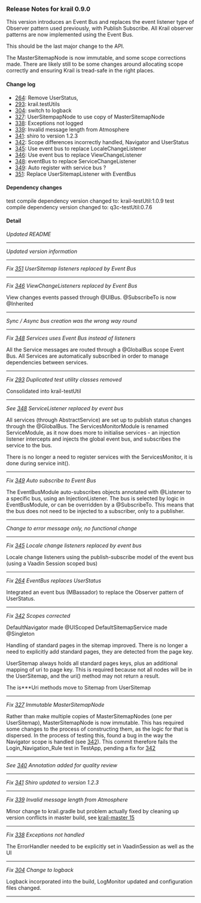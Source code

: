 ### Release Notes for krail 0.9.0

This version introduces an Event Bus and replaces the event listener type of Observer pattern used previously, with Publish Subscribe.  All Krail observer patterns are now implemented using the Event Bus.

This should be the last major change to the API.

The MasterSitemapNode is now immutable, and some scope corrections made.  There are likely still to be some changes around allocating scope correctly and ensuring Krail is tread-safe in the right places.

#### Change log

-   [264](https://github.com/davidsowerby/krail/issues/264): Remove UserStatus,
-   [293](https://github.com/davidsowerby/krail/issues/293): krail.testUtils
-   [304](https://github.com/davidsowerby/krail/issues/304): switch to logback
-   [327](https://github.com/davidsowerby/krail/issues/327): UserSitempapNode to use copy of MasterSitemapNode
-   [338](https://github.com/davidsowerby/krail/issues/338): Exceptions not logged
-   [339](https://github.com/davidsowerby/krail/issues/339): Invalid message length from Atmosphere
-   [341](https://github.com/davidsowerby/krail/issues/341): shiro to version 1.2.3
-   [342](https://github.com/davidsowerby/krail/issues/342): Scope differences incorrectly handled, Navigator and UserStatus
-   [345](https://github.com/davidsowerby/krail/issues/345): Use event bus to replace LocaleChangeListener
-   [346](https://github.com/davidsowerby/krail/issues/346): Use event bus to replace ViewChangeListener
-   [348](https://github.com/davidsowerby/krail/issues/348): eventBus to replace ServiceChangeListener
-   [349](https://github.com/davidsowerby/krail/issues/349): Auto register with service bus ?
-   [351](https://github.com/davidsowerby/krail/issues/351): Replace UserSitemapListener with EventBus


#### Dependency changes

   test compile dependency version changed to: krail-testUtil:1.0.9
   test compile dependency version changed to: q3c-testUtil:0.7.6

#### Detail

*Updated README*


---
*Updated version information*


---
*Fix [351](https://github.com/davidsowerby/krail/issues/351) UserSitemap listeners replaced by Event Bus*


---
*Fix [346](https://github.com/davidsowerby/krail/issues/346) ViewChangeListeners replaced by Event Bus*

View changes events passed through @UIBus. @SubscribeTo is now @Inherited


---
*Sync / Async bus creation was the wrong way round*


---
*Fix [348](https://github.com/davidsowerby/krail/issues/348) Services uses Event Bus instead of listeners*

All the Service messages are routed through a @GlobalBus scope Event Bus.  All Services are automatically subscribed in order to manage dependencies between services.


---
*Fix [293](https://github.com/davidsowerby/krail/issues/293) Duplicated test utility classes removed*

Consolidated into krail-testUtil


---
*See [348](https://github.com/davidsowerby/krail/issues/348) ServiceListener replaced by event bus*

All services (through AbstractService) are set up to publish status changes through the @GlobalBus.  The ServicesMonitorModule is renamed ServiceModule, as it now does more to initialise services - an injection listener intercepts and injects the global event bus, and subscribes the service to the bus.

There is no longer a need to register services with the ServicesMonitor, it is done during service init().


---
*Fix [349](https://github.com/davidsowerby/krail/issues/349) Auto subscribe to Event Bus*

The EventBusModule auto-subscribes objects annotated with @Listener to a specific bus, using an InjectionListener.  The bus is selected by logic in EventBusModule, or can be overridden by a @SubscribeTo.  This means that the bus does not need to be injected to a subscriber, only to a publisher.


---
*Change to error message only, no functional change*


---
*Fix [345](https://github.com/davidsowerby/krail/issues/345) Locale change listeners replaced by event bus*

Locale change listeners using the publish-subscribe model of the event bus (using a Vaadin Session scoped bus)


---
*Fix [264](https://github.com/davidsowerby/krail/issues/264) EventBus replaces UserStatus*

Integrated an event bus (MBassador) to replace the Observer pattern of UserStatus.


---
*Fix [342](https://github.com/davidsowerby/krail/issues/342) Scopes corrected*

DefaultNavigator made @UIScoped
DefaultSitemapService made @Singleton

Handling of standard pages in the sitemap improved.  There is no longer a need to explicitly add standard pages, they are detected from the page key.

UserSitemap always holds all standard pages keys, plus an additional mapping of uri to page key.  This is required because not all nodes will be in the UserSitemap, and the uri() method may not return a result.

The is***Uri methods move to Sitemap from UserSitemap


---
*Fix [327](https://github.com/davidsowerby/krail/issues/327) Immutable MasterSitemapNode*

Rather than make multiple copies of MasterSitemapNodes (one per UserSitemap), MasterSitemapNode is now immutable.  This has required some changes to the process of constructing them, as the logic for that is dispersed.  In the process of testing this, found a bug in the way the Navigator scope is handled (see [342](https://github.com/davidsowerby/krail/issues/342)).  This commit therefore fails the Login_Navigation_Rule test in TestApp, pending a fix for [342](https://github.com/davidsowerby/krail/issues/342)


---
*See [340](https://github.com/davidsowerby/krail/issues/340) Annotation added for quality review*


---
*Fix [341](https://github.com/davidsowerby/krail/issues/341) Shiro updated to version 1.2.3*


---
*Fix [339](https://github.com/davidsowerby/krail/issues/339) Invalid message length from Atmosphere*

Minor change to krail.gradle but problem actually fixed by cleaning up version conflicts in master build, see [krail-master 15](https://github.com/davidsowerby/krail-master/issues/15)


---
*Fix [338](https://github.com/davidsowerby/krail/issues/338) Exceptions not handled*

The ErrorHandler needed to be explicitly set in VaadinSession as well as the UI


---
*Fix [304](https://github.com/davidsowerby/krail/issues/304) Change to logback*

Logback incorporated into the build, LogMonitor updated and configuration files changed.


---
